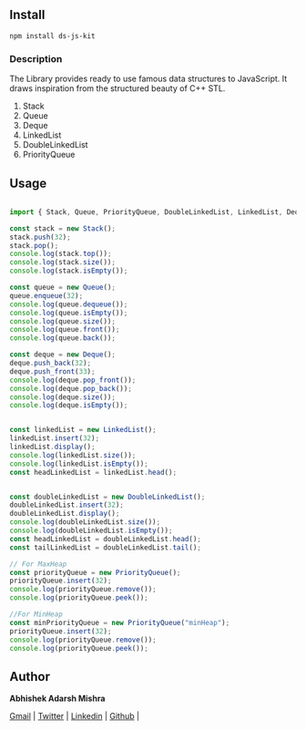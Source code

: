 ## Install

```
npm install ds-js-kit
```

### Description
The Library provides ready to use famous data structures to JavaScript. It draws inspiration from the structured beauty of C++ STL.

1. Stack
2. Queue
3. Deque
4. LinkedList
5. DoubleLinkedList
6. PriorityQueue

## Usage

```javascript

import { Stack, Queue, PriorityQueue, DoubleLinkedList, LinkedList, Deque } from 'ds-kit';

const stack = new Stack();
stack.push(32);
stack.pop();
console.log(stack.top());
console.log(stack.size());
console.log(stack.isEmpty());

const queue = new Queue();
queue.enqueue(32);
console.log(queue.dequeue());
console.log(queue.isEmpty());
console.log(queue.size());
console.log(queue.front());
console.log(queue.back());

const deque = new Deque();
deque.push_back(32);
deque.push_front(33);
console.log(deque.pop_front());
console.log(deque.pop_back());
console.log(deque.size());
console.log(deque.isEmpty());


const linkedList = new LinkedList();
linkedList.insert(32);
linkedList.display();
console.log(linkedList.size());
console.log(linkedList.isEmpty());
const headLinkedList = linkedList.head();


const doubleLinkedList = new DoubleLinkedList();
doubleLinkedList.insert(32);
doubleLinkedList.display();
console.log(doubleLinkedList.size());
console.log(doubleLinkedList.isEmpty());
const headLinkedList = doubleLinkedList.head();
const tailLinkedList = doubleLinkedList.tail();

// For MaxHeap
const priorityQueue = new PriorityQueue();
priorityQueue.insert(32);
console.log(priorityQueue.remove());
console.log(priorityQueue.peek());

//For MinHeap
const minPriorityQueue = new PriorityQueue("minHeap");
priorityQueue.insert(32);
console.log(priorityQueue.remove());
console.log(priorityQueue.peek());


```

## Author
**Abhishek Adarsh Mishra**

[Gmail](mailto:abhishekmshr063@gmail.com) | 
[Twitter](https://twitter.com/AbhishekAdarshM) | 
[Linkedin](https://www.linkedin.com/in/abhishek-adarsh-mishra-445125165/) | 
[Github](https://github.com/AbhishekAdarshMishra) |